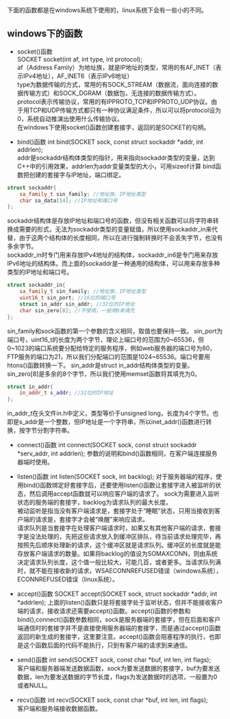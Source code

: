 下面的函数都是在windows系统下使用的，linux系统下会有一些小的不同。
## windows下的函数

- socket()函数  
SOCKET socket(int af, int type, int protocol);  
af（Address Family）为地址族，就是IP地址的类型，常用的有AF_INET（表示IPv4地址），AF_INET6（表示IPv6地址）  
type为数据传输的方式，常用的有SOCK_STREAM（数据流，面向连接的数据传输方式）和SOCK_DGRAM（数据包，无连接的数据传输方式）。  
protocol表示传输协议，常用的有IPPROTO_TCP和IPPROTO_UDP协议。由于用TCP和UDP传输方式都只有一种协议满足条件，所以可以将protocol设为0，系统自动推演出使用什么传输协议。  
在windows下使用socket()函数创建套接字，返回的是SOCKET的句柄。

- bind()函数
int bind(SOCKET sock, const struct sockaddr *addr, int addrlen);  
addr是sockaddr结构体类型的指针，用来指向sockaddr类型的变量，达到C++中的引用效果，addrlen为addr变量类型的大小，可用sizeof计算
bind函数把创建的套接字与IP地址，端口绑定。  
```c++
struct sockaddr{
	sa_family_t sin_family; //地址族，IP地址类型
	char sa_data[14]; //IP地址和端口号
};
```
sockaddr结构体是存放IP地址和端口号的函数，但没有相关函数可以将字符串转换成需要的形式，无法为sockaddr类型的变量赋值，所以使用sockaddr_in来代替，由于这两个结构体的长度相同，所以在进行强制转换时不会丢失字节，也没有多余字节。  
sockaddr_in时专门用来存放IPv4地址的结构体，sockaddr_in6是专门用来存放IPv6地址的结构体。而上面的sockaddr是一种通用的结构体，可以用来存放多种类型的IP地址和端口号。  
```c++
struct sockaddr_in{
	sa_family_t sin_family; //地址族，IP地址类型
	uint16_t sin_port; //16位的端口号
	struct in_addr sin_addr; //32位的IP地址
	char sin_zero[8]; //不使用，一般用0来填充
};
```
sin_family和sock函数的第一个参数的含义相同，取值也要保持一致。
sin_port为端口号，uint16_t的长度为两个字节，理论上端口号的范围为0~65536，但0~1023的端口系统要分配给特定的服务程序，例如web服务器的端口号为80，FTP服务的端口为21，所以我们分配端口的范围是1024~65536。端口号要用htons()函数转换一下。
sin_addr是struct in_addr结构体类型的变量。
sin_zero[8]是多余的8个字节，所以我们使用memset函数将其填充为0。  
```c++
struct in_addr{
	in_addr_t s_addr; //32位的IP地址
};
```
in_addr_t在头文件in.h中定义，类型等价于unsigned long，长度为4个字节。也即是s_addr是一个整数，但IP地址是一个字符串，所以inet_addr()函数进行转换，按字节分割字符串。

- connect()函数
int connect(SOCKET sock, const struct sockaddr *serv_addr, int addrlen);
参数的说明和bind()函数相同，在客户端连接服务器端时使用。

- listen()函数
int listen(SOCKET sock, int backlog);
对于服务器端的程序，使用bind()函数绑定好套接字后，还要使用listen()函数让套接字进入被监听的状态，然后调用accept函数就可以响应客户端的请求了。
sock为需要进入监听状态的服务端的套接字，backlog为请求队列的最大长度。  
被动监听是指当没有客户端请求是，套接字处于“睡眠”状态，只用当接收到客户端的请求是，套接字才会被“唤醒”来响应请求。  
请求队列是当套接字在处理客户端请求时，如果又有其他客户端的请求，套接字是没法处理的，先把这些请求放入到缓冲区排队，待当前请求处理完毕，再按照先后顺序处理新的请求，这个缓冲区就是请求队列。缓冲区的长度就是能存放客户端请求的数量。如果将backlog的值设为SOMAXCONN，则由系统决定请求队列长度，这个值一般比较大，可能几百，或者更多。当请求队列满时，就不能在接收新的请求，WSAECONNREFUSED错误（windows系统），ECONNREFUSED错误（linux系统）。

- accept()函数
SOCKET accept(SOCKET sock, struct sockaddr *addr, int *addrlen);
上面的listen()函数只是将套接字处于监听状态，但并不能接收客户端的请求，接收请求还需要accept()函数。accept()函数的参数和bind(),connect()函数参数相同，sock是服务器端的套接字，但在后面和客户端通信时的套接字并不是直接使用服务器端的套接字，而是通过accept()函数返回的新生成的套接字，这里要注意。accept()函数会阻塞程序的执行，也即是这个函数后面的代码不能执行，只到有客户端的请求到来通信。

- send()函数
int send(SOCKET sock, const char *buf, int len, int flags);  
客户端和服务器端发送数据函数，sock为要发送数据的套接字，buf为要发送数据，len为要发送数据的字节长度，flags为发送数据时的选项，一般置为0或者NULL。

- recv()函数
int recv(SOCKET sock, const char *buf, int len, int flags);  
客户端和服务端接收数据函数。